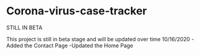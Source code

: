 # Corona-virus-case-tracker
STILL IN BETA

This project is still in beta stage and will be updated over time
10/16/2020
-Added the Contact Page
-Updated the Home Page

